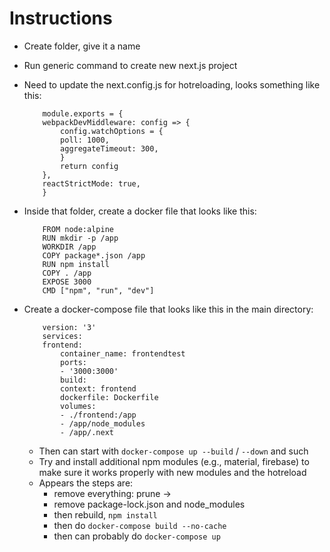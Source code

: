 # Instructions 
- Create folder, give it a name
- Run generic command to create new next.js project
- Need to update the next.config.js for hotreloading, looks something like this: 
    ```
        module.exports = {
        webpackDevMiddleware: config => {
            config.watchOptions = {
            poll: 1000,
            aggregateTimeout: 300,
            }
            return config
        },
        reactStrictMode: true,
        }
    ```
- Inside that folder, create a docker file that looks like this: 
    ```
        FROM node:alpine
        RUN mkdir -p /app
        WORKDIR /app
        COPY package*.json /app
        RUN npm install
        COPY . /app
        EXPOSE 3000
        CMD ["npm", "run", "dev"]
    ```
- Create a docker-compose file that looks like this in the main directory:
    ```
        version: '3'
        services:
        frontend:
            container_name: frontendtest
            ports:
            - '3000:3000'
            build:
            context: frontend
            dockerfile: Dockerfile
            volumes:
            - ./frontend:/app
            - /app/node_modules
            - /app/.next
    ```

    - Then can start with `docker-compose up --build` / `--down` and such 
    - Try and install additional npm modules (e.g., material, firebase) to make sure it works properly with new modules and the hotreload
    - Appears the steps are: 
        - remove everything: prune -> 
        - remove package-lock.json and node_modules 
        - then rebuild, `npm install` 
        - then do `docker-compose build --no-cache` 
        - then can probably do `docker-compose up` 